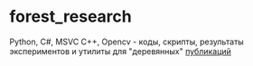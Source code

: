# forest_research
Python, C#, MSVC C++, Opencv - коды, скрипты, результаты экспериментов и утилиты для "деревянных" [публикаций](https://science.urfu.ru/ru/persons/юрий-владимирович-чирышев/publications/) 
